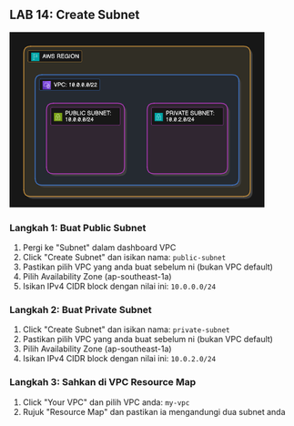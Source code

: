 ## LAB 14: Create Subnet

![subnet-diagram](../assets/subnet.png)

### Langkah 1: Buat Public Subnet

1. Pergi ke "Subnet" dalam dashboard VPC
2. Click "Create Subnet" dan isikan nama: `public-subnet`
3. Pastikan pilih VPC yang anda buat sebelum ni (bukan VPC default)
4. Pilih Availability Zone (ap-southeast-1a)
5. Isikan IPv4 CIDR block dengan nilai ini: `10.0.0.0/24`

### Langkah 2: Buat Private Subnet

1. Click "Create Subnet" dan isikan nama: `private-subnet`
2. Pastikan pilih VPC yang anda buat sebelum ni (bukan VPC default)
3. Pilih Availability Zone (ap-southeast-1a)
4. Isikan IPv4 CIDR block dengan nilai ini: `10.0.2.0/24`

### Langkah 3: Sahkan di VPC Resource Map

1. Click "Your VPC" dan pilih VPC anda: `my-vpc`
2. Rujuk "Resource Map" dan pastikan ia mengandungi dua subnet anda
